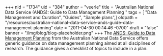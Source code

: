+++
nid = "1734"
uid = "384"
author = "veerle"
title = "Australian National Data Service (ANDS): Guide to Data Management Planning "
tags = [ "Data Management and Curation", "Guides", "Sample plans",]
oldpath = "/resources/australian-national-data-service-ands-guide-data-management-planning"
date = "2011-04-30 00:14:46 -0700"
draft = "false"
banner = "/img/blog/blog-placeholder.png"
+++
The [ANDS: Guide to Data Management
Planning](http://ands.org.au/guides/data-management-planning-awareness.html)
from the Australian National Data Service offers generic guidance on
data management planning aimed at all disciplines of research. The
guidance gives a checklist of topics to include in a plan.
